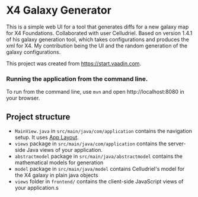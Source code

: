 # X4 Galaxy Generator

This is a simple web UI for a tool that generates diffs for a new galaxy map for X4 Foundations. Collaborated with user Celludriel.
Based on version 1.4.1 of his galaxy generation tool, which takes configurations and produces the xml for X4.
My contribution being the UI and the random generation of the galaxy configurations.

This project was created from https://start.vaadin.com.

### Running the application from the command line.
To run from the command line, use `mvn` and open http://localhost:8080 in your browser.

## Project structure

- `MainView.java` in `src/main/java/com/application` contains the navigation setup. It uses [App Layout](https://vaadin.com/components/vaadin-app-layout).
- `views` package in `src/main/java/com/application` contains the server-side Java views of your application.
- `abstractmodel` package in `src/main/java/abstractmodel` contains the mathematical models for generation
- `model` package in `src/main/java/model` contains Celludriel's model for the X4 galaxy in plain java objects 
- `views` folder in `frontend/` contains the client-side JavaScript views of your application.s
